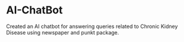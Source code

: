 # AI-ChatBot
Created an AI chatbot for answering queries related to Chronic Kidney Disease using newspaper and punkt package.
